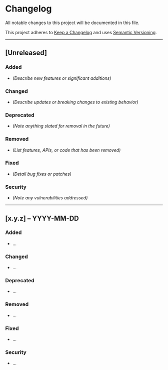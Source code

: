 # Changelog

<!-- markdownlint-disable -->

All notable changes to this project will be documented in this file.

This project adheres to [Keep a Changelog](https://keepachangelog.com/en/1.0.0/) and uses [Semantic Versioning](https://semver.org/).

---

## [Unreleased]

### Added

- _(Describe new features or significant additions)_

### Changed

- _(Describe updates or breaking changes to existing behavior)_

### Deprecated

- _(Note anything slated for removal in the future)_

### Removed

- _(List features, APIs, or code that has been removed)_

### Fixed

- _(Detail bug fixes or patches)_

### Security

- _(Note any vulnerabilities addressed)_

---

## [x.y.z] – YYYY-MM-DD

### Added

- ...

### Changed

- ...

### Deprecated

- ...

### Removed

- ...

### Fixed

- ...

### Security

- ...
